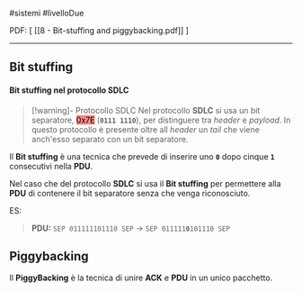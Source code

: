 #sistemi #livelloDue

PDF: [ [[8 - Bit-stuffing and piggybacking.pdf]] ]

---

## Bit stuffing
#### Bit stuffing nel protocollo SDLC

> [!warning]- Protocollo SDLC
> Nel protocollo **SDLC** si usa un bit separatore, <mark style="background: #F85552AA;">0x7E</mark> (**`0111 1110`**), per distinguere tra *header* e *payload*.
In questo protocollo è presente oltre all *header* un *tail* che viene anch'esso separato con un bit separatore.

Il **Bit stuffing** è una tecnica che prevede di inserire uno **`0`** dopo cinque **`1`** consecutivi nella **PDU**.

Nel caso che del protocollo **SDLC** si usa il **Bit stuffing** per permettere alla **PDU** di contenere il bit separatore senza che venga riconosciuto.

ES:
>**PDU:**
`SEP 011111101110 SEP` -> `SEP 011111`**`0`**`101110 SEP` 

## Piggybacking
Il **PiggyBacking** è la tecnica di unire **ACK** e **PDU** in un unico pacchetto.